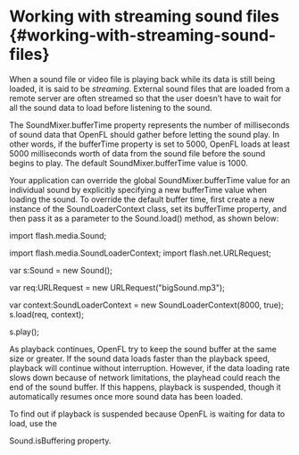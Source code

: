 # Working with streaming sound files {#working-with-streaming-sound-files}

When a sound file or video file is playing back while its data is still being loaded, it is said to be _streaming_. External sound files that are loaded from a remote server are often streamed so that the user doesn’t have to wait for all the sound data to load before listening to the sound.

The SoundMixer.bufferTime property represents the number of milliseconds of sound data that OpenFL should gather before letting the sound play. In other words, if the bufferTime property is set to 5000, OpenFL loads at least 5000 milliseconds worth of data from the sound file before the sound begins to play. The default SoundMixer.bufferTime value is 1000.

Your application can override the global SoundMixer.bufferTime value for an individual sound by explicitly specifying a new bufferTime value when loading the sound. To override the default buffer time, first create a new instance of the SoundLoaderContext class, set its bufferTime property, and then pass it as a parameter to the Sound.load() method, as shown below:

import flash.media.Sound;

import flash.media.SoundLoaderContext; import flash.net.URLRequest;

var s:Sound = new Sound();

var req:URLRequest = new URLRequest(&quot;bigSound.mp3&quot;);

var context:SoundLoaderContext = new SoundLoaderContext(8000, true); s.load(req, context);

s.play();

As playback continues, OpenFL try to keep the sound buffer at the same size or greater. If the sound data loads faster than the playback speed, playback will continue without interruption. However, if the data loading rate slows down because of network limitations, the playhead could reach the end of the sound buffer. If this happens, playback is suspended, though it automatically resumes once more sound data has been loaded.

To find out if playback is suspended because OpenFL is waiting for data to load, use the

Sound.isBuffering property.